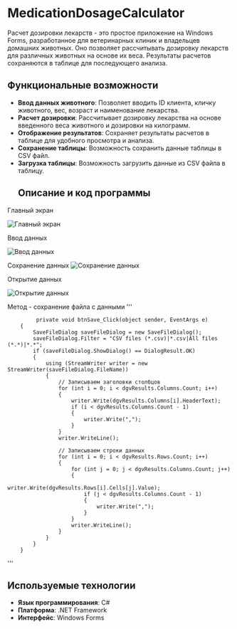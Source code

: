 # MedicationDosageCalculator
Расчет дозировки лекарств - это простое приложение на Windows Forms, разработанное для ветеринарных клиник и владельцев домашних животных. Оно позволяет рассчитывать дозировку лекарств для различных животных на основе их веса. Результаты расчетов сохраняются в таблице для последующего анализа.
## Функциональные возможности

- **Ввод данных животного**: Позволяет вводить ID клиента, кличку животного, вес, возраст и наименование лекарства.
- **Расчет дозировки**: Рассчитывает дозировку лекарства на основе введенного веса животного и дозировки на килограмм.
- **Отображение результатов**: Сохраняет результаты расчетов в таблице для удобного просмотра и анализа.
- **Сохранение таблицы**: Возможность сохранить данные таблицы в CSV файл.
- **Загрузка таблицы**: Возможность загрузить данные из CSV файла в таблицу.
  ## Описание и код программы
Главный экран

  ![Главный экран](https://github.com/user-attachments/assets/c388fc19-34c6-4001-8417-f46b7f31fe36)

  Ввод данных
  
![Ввод данных](https://github.com/user-attachments/assets/9a03f16c-e9e7-469c-979e-1e6a7a103b82)

Сохранение данных
![Сохранение данных](https://github.com/user-attachments/assets/c26887e9-b7c4-4f86-9632-0cf8ef67b77f)

Открытие данных

![Открытие данных](https://github.com/user-attachments/assets/716479dd-964e-4845-b3e4-1501a371da80)

Метод - сохранение файла с данными 
'''

             private void btnSave_Click(object sender, EventArgs e)
        {
            SaveFileDialog saveFileDialog = new SaveFileDialog();
            saveFileDialog.Filter = "CSV files (*.csv)|*.csv|All files (*.*)|*.*";
            if (saveFileDialog.ShowDialog() == DialogResult.OK)
            {
                using (StreamWriter writer = new StreamWriter(saveFileDialog.FileName))
                {
                    // Записываем заголовки столбцов
                    for (int i = 0; i < dgvResults.Columns.Count; i++)
                    {
                        writer.Write(dgvResults.Columns[i].HeaderText);
                        if (i < dgvResults.Columns.Count - 1)
                        {
                            writer.Write(",");
                        }
                    }
                    writer.WriteLine();

                    // Записываем строки данных
                    for (int i = 0; i < dgvResults.Rows.Count; i++)
                    {
                        for (int j = 0; j < dgvResults.Columns.Count; j++)
                        {
                            writer.Write(dgvResults.Rows[i].Cells[j].Value);
                            if (j < dgvResults.Columns.Count - 1)
                            {
                                writer.Write(",");
                            }
                        }
                        writer.WriteLine();
                    }
                }
            }
        }
'''


 ## Используемые технологии

- **Язык программирования**: C#
- **Платформа**: .NET Framework
- **Интерфейс**: Windows Forms
